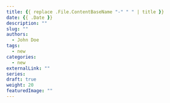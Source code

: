 ```yaml
---
title: {{ replace .File.ContentBaseName "-" " " | title }}
date: {{ .Date }}
description: ""
slug: ""
authors:
  - John Doe
tags:
  - new
categories:
  - new
externalLink: ""
series:
draft: true
weight: 20
featuredImage: ""
---
```

